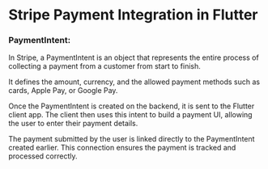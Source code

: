 # Stripe Payment Integration in Flutter

### PaymentIntent: 
In Stripe, a PaymentIntent is an object that represents the entire process of collecting a payment from a customer from start to finish.

It defines the amount, currency, and the allowed payment methods such as cards, Apple Pay, or Google Pay.

Once the PaymentIntent is created on the backend, it is sent to the Flutter client app. The client then uses this intent to build a payment UI, allowing the user to enter their payment details.

The payment submitted by the user is linked directly to the PaymentIntent created earlier. This connection ensures the payment is tracked and processed correctly.
